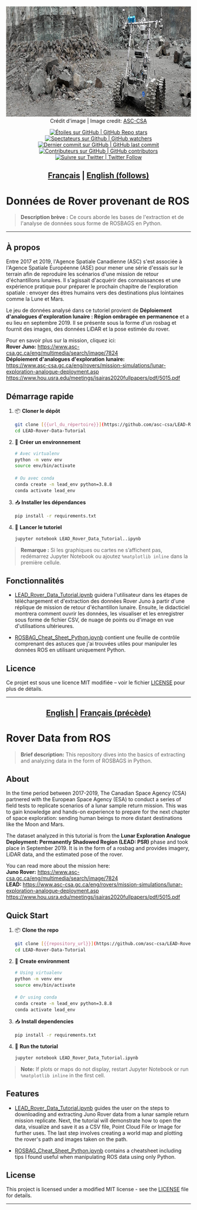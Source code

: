 <p align="center">
   <img src="JUNO_Rover.jpg" alt="image-text" height=300> 
   <br> Crédit d'image | Image credit: <a href= https://www.asc-csa.gc.ca/eng/multimedia/search/image/7818/>ASC-CSA</a>
</p>

<p align="center">
    <a href="#stars">
        <img alt="Étoiles sur GitHub | GitHub Repo stars" src="https://img.shields.io/github/stars/asc-csa/LEAD-Rover-Data-Tutorial">
    </a>
    <a href="#watchers">
        <img alt="Spectateurs sur Github | GitHub watchers" src="https://img.shields.io/github/watchers/asc-csa/LEAD-Rover-Data-Tutorial">
    </a>
    <a href="https://github.com/asc-csa/LEAD-Rover-Data-Tutorial/commits/main">
        <img alt="Dernier commit sur GitHub | GitHub last commit" src="https://img.shields.io/github/last-commit/asc-csa/LEAD-Rover-Data-Tutorial">
    </a>
    <a href="https://github.com/asc-csa/LEAD-Rover-Data-Tutorial/graphs/contributors">
        <img alt="Contributeurs sur GitHub | GitHub contributors" src="https://img.shields.io/github/contributors/asc-csa/LEAD-Rover-Data-Tutorial">
    </a>
    <a href="https://twitter.com/intent/follow?screen_name=csa_asc">
        <img alt="Suivre sur Twitter | Twitter Follow" src="https://img.shields.io/twitter/follow/csa_asc?style=social">
    </a>
</p>

<h2 align="center">
  <a href="#titre-du-projet">Français</a> |
  <a href="#project-title">English (follows)</a>
</h2>

<a id="titre-du-projet"></a>
# Données de Rover provenant de ROS 

> **Description brève :**
> Ce cours aborde les bases de l'extraction et de l'analyse de données sous forme de ROSBAGS en Python.

---

## À propos
Entre 2017 et 2019, l'Agence Spatiale Canadienne (ASC) s'est associée à l'Agence Spatiale Européenne (ASE) pour mener une série d'essais sur le terrain afin de reproduire les scénarios d'une mission de retour d'échantillons lunaires. Il s'agissait d'acquérir des connaissances et une expérience pratique pour préparer le prochain chapitre de l'exploration spatiale : envoyer des êtres humains vers des destinations plus lointaines comme la Lune et Mars. <br>

Le jeu de données analysé dans ce tutoriel provient de **Déploiement d'analogues d'exploration lunaire : Région ombragée en permanence** et a eu lieu en septembre 2019. Il se présente sous la forme d'un rosbag et fournit des images, des données LiDAR et la pose estimée du rover.

Pour en savoir plus sur la mission, cliquez ici: <br>
**Rover Juno:** https://www.asc-csa.gc.ca/eng/multimedia/search/image/7824 <br>
**Déploiement d'analogues d'exploration lunaire:** <br> https://www.asc-csa.gc.ca/eng/rovers/mission-simulations/lunar-exploration-analogue-deployment.asp <br>
https://www.hou.usra.edu/meetings/isairas2020fullpapers/pdf/5015.pdf <br>

## Démarrage rapide

1. 📦 **Cloner le dépôt**
   ```bash
   git clone [{{url_du_répertoire}}](https://github.com/asc-csa/LEAD-Rover-Data-Tutorial.git)
   cd LEAD-Rover-Data-Tutorial
   ```
2. 🐍 **Créer un environnement**
   ```bash
   # Avec virtualenv
   python -m venv env
   source env/bin/activate

   # Ou avec conda
   conda create -n lead_env python=3.8.8
   conda activate lead_env
   ```
3. 📥 **Installer les dépendances**
   ```bash
   pip install -r requirements.txt
   ```
4. 🚀 **Lancer le tutoriel**
   ```bash
   jupyter notebook LEAD_Rover_Data_Tutorial..ipynb
   ```

> **Remarque :** Si les graphiques ou cartes ne s’affichent pas, redémarrez Jupyter Notebook ou ajoutez `%matplotlib inline` dans la première cellule.

## Fonctionnalités

 - [LEAD_Rover_Data_Tutorial.ipynb](LEAD_Rover_Data_Tutorial.ipynb) guidera l'utilisateur dans les étapes de téléchargement et d'extraction des données Rover Juno à partir d'une réplique de mission de retour d'échantillon lunaire. Ensuite, le didacticiel montrera comment ouvrir les données, les visualiser et les enregistrer sous forme de fichier CSV, de nuage de points ou d'image en vue d'utilisations ultérieures.
 
 - [ROSBAG_Cheat_Sheet_Python.ipynb](ROSBAG_Cheat_Sheet_Python.ipynb) contient une feuille de contrôle comprenant des astuces que j'ai trouvées utiles pour manipuler les données ROS en utilisant uniquement Python.

## Licence

Ce projet est  sous une licence MIT modifiée – voir le fichier [LICENSE](https://github.com/asc-csa/LEAD-Rover-Data-Tutorial/blob/main/LICENSE.txt) pour plus de détails.

---

<h2 align="center">
  <a href="#project-title">English </a> |
  <a href="#titre-du-projet">Français (précède)</a>
</h2>

<a id="project-title"></a>
# Rover Data from ROS

> **Brief description:**
> This repository dives into the basics of extracting and analyzing data in the form of ROSBAGS in Python.

## About
In the time period between 2017-2019, The Canadian Space Agency (CSA) partnered with the European Space Agency (ESA) to conduct a series of field tests to replicate scenarios of a lunar sample return mission. This was to gain knowledge and hands-on experience to prepare for the next chapter of space exploration: sending human beings to more distant destinations like the Moon and Mars. <br>

The dataset analyzed in this tutorial is from the **Lunar Exploration Analogue Deployment: Permanently Shadowed Region (LEAD: PSR)** phase and took place in September 2019. It is in the form of a rosbag and provides imagery, LiDAR data, and the estimated pose of the rover.

You can read more about the mission here: <br>
**Juno Rover:** https://www.asc-csa.gc.ca/eng/multimedia/search/image/7824 <br>
**LEAD:** https://www.asc-csa.gc.ca/eng/rovers/mission-simulations/lunar-exploration-analogue-deployment.asp <br>
      https://www.hou.usra.edu/meetings/isairas2020fullpapers/pdf/5015.pdf <br> 

## Quick Start

1. 📦 **Clone the repo**
   ```bash
   git clone [{{repository_url}}](https://github.com/asc-csa/LEAD-Rover-Data-Tutorial.git)
   cd LEAD-Rover-Data-Tutorial
   ```
2. 🐍 **Create environment**
   ```bash
   # Using virtualenv
   python -m venv env
   source env/bin/activate

   # Or using conda
   conda create -n lead_env python=3.8.8
   conda activate lead_env
   ```
3. 📥 **Install dependencies**
   ```bash
   pip install -r requirements.txt
   ```
4. 🚀 **Run the tutorial**
   ```bash
   jupyter notebook LEAD_Rover_Data_Tutorial.ipynb
   ```

> **Note:** If plots or maps do not display, restart Jupyter Notebook or run `%matplotlib inline` in the first cell.

## Features

 - [LEAD_Rover_Data_Tutorial.ipynb](LEAD_Rover_Data_Tutorial.ipynb) guides the user on the steps to downloading and extracting Juno Rover data from a lunar sample return mission replicate. Next, the tutorial will demonstrate how to open the data, visualize and save it as a CSV file, Point Cloud File or Image for further uses. The last step involves creating a world map and plotting the rover's path and images taken on the path. 
 
 - [ROSBAG_Cheat_Sheet_Python.ipynb](ROSBAG_Cheat_Sheet_Python.ipynb) contains a cheatsheet including tips I found useful when manipulating ROS data using only Python.

## License

This project is licensed under a modified MIT license - see the [LICENSE](https://github.com/asc-csa/LEAD-Rover-Data-Tutorial/blob/main/LICENSE.txt) file for details.

---
